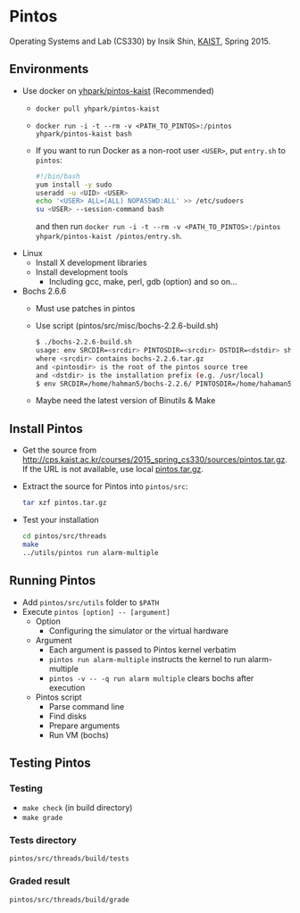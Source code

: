 # Pintos

Operating Systems and Lab (CS330) by Insik Shin, [KAIST](http://www.kaist.ac.kr), Spring 2015.

## Environments

- Use docker on [yhpark/pintos-kaist](https://registry.hub.docker.com/u/yhpark/pintos-kaist/) (Recommended)
    - `docker pull yhpark/pintos-kaist`
    - `docker run -i -t --rm -v <PATH_TO_PINTOS>:/pintos yhpark/pintos-kaist bash`
    - If you want to run Docker as a non-root user `<USER>`, put `entry.sh` to `pintos`:

        ``` sh
        #!/bin/bash
        yum install -y sudo
        useradd -u <UID> <USER>
        echo '<USER> ALL=(ALL) NOPASSWD:ALL' >> /etc/sudoers
        su <USER> --session-command bash
        ```
      and then run `docker run -i -t --rm -v <PATH_TO_PINTOS>:/pintos yhpark/pintos-kaist /pintos/entry.sh`.
- Linux
    - Install X development libraries
    - Install development tools
        - Including gcc, make, perl, gdb (option) and so on...
- Bochs 2.6.6
    - Must use patches in pintos
    - Use script (pintos/src/misc/bochs-2.2.6-build.sh)

        ``` sh
        $ ./bochs-2.2.6-build.sh
        usage: env SRCDIR=<srcdir> PINTOSDIR=<srcdir> DSTDIR=<dstdir> sh ./bochs-2.2.6-build.sh
        where <srcdir> contains bochs-2.2.6.tar.gz
        and <pintosdir> is the root of the pintos source tree
        and <dstdir> is the installation prefix (e.g. /usr/local)
        $ env SRCDIR=/home/hahman5/bochs-2.2.6/ PINTOSDIR=/home/hahaman5/pintos DSTDIR=/usr/local/ sh /home/hahaman5/pintos/src/bochs-2.2.6-build.sh
        ```
    - Maybe need the latest version of Binutils & Make

## Install Pintos

- Get the source from <http://cps.kaist.ac.kr/courses/2015_spring_cs330/sources/pintos.tar.gz>.
  If the URL is not available, use local [pintos.tar.gz](pintos.tar.gz).
- Extract the source for Pintos into `pintos/src`:

    ``` sh
    tar xzf pintos.tar.gz
    ```
- Test your installation

    ``` sh
    cd pintos/src/threads
    make
    ../utils/pintos run alarm-multiple
    ```

## Running Pintos

- Add `pintos/src/utils` folder to `$PATH`
- Execute `pintos [option] -- [argument]`
    - Option
        - Configuring the simulator or the virtual hardware
    - Argument
        - Each argument is passed to Pintos kernel verbatim
        - `pintos run alarm-multiple` instructs the kernel to run alarm-multiple
        - `pintos -v -- -q run alarm multiple` clears bochs after execution
    - Pintos script
        - Parse command line
        - Find disks
        - Prepare arguments
        - Run VM (bochs)

## Testing Pintos

### Testing

- `make check` (in build directory)
- `make grade`

### Tests directory

`pintos/src/threads/build/tests`

### Graded result

`pintos/src/threads/build/grade`
